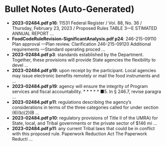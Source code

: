 # Bullet Notes (Auto-Generated)

- **2023-02484.pdf p16**: 11531 Federal Register / Vol. 88, No. 36 / Thursday, February 23, 2023 / Proposed Rules TABLE 3—E STIMATED ANNUAL REPORT …
- **FoodCodeRuleRevision-SignificantAnalysis.pdf p24**: 246-215-09110 Plan approval —Plan review. Clarification 246-215-09120 Additional requirements —Standard operating proced …
- **2023-02484.pdf p3**: standards established by the Department. Together, these provisions will provide State agencies the flexibility to devel …
- **2023-02484.pdf p19**: upon receipt by the participant. Local agencies may issue electronic benefits remotely or mail the food instruments and …
- **2023-02484.pdf p19**: agency will ensure the integrity of Program services and fiscal accountability. * * * * * ■5. In § 246.7, revise paragra …
- **2023-02484.pdf p11**: regulations describing the agency’s considerations in terms of the three categories called for under section (6)(b)(2)(B …
- **2023-02484.pdf p10**: regulatory provisions of Title II of the UMRA) for State, local, and Tribal governments or the private sector of $146 mi …
- **2023-02484.pdf p11**: any current Tribal laws that could be in conflict with this proposed rule. Paperwork Reduction Act The Paperwork Reducti …
